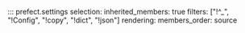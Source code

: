 ::: prefect.settings
    selection:
      inherited_members: true
      filters: ["!^_", "!Config", "!copy", "!dict", "!json"]
    rendering:
      members_order: source
